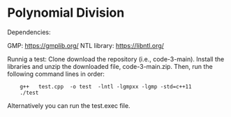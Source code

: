 # Polynomial Division

Dependencies:

GMP: https://gmplib.org/
NTL library: https://libntl.org/

Runnig a test: 
Clone download the repository (i.e., code-3-main). Install the libraries and unzip the downloaded file, code-3-main.zip. Then, run the following command lines in order:

        g++   test.cpp  -o test  -lntl -lgmpxx -lgmp -std=c++11
        ./test


Alternatively you can run the test.exec file. 
